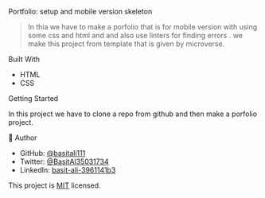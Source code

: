 


Portfolio: setup and mobile version skeleton
> In thia we have to make a porfolio that is for mobile version with using some css and html and and also use linters for finding
errors . we make this project from template that is given by microverse. 


 Built With
- HTML
- CSS


 Getting Started

In this project we have to clone a repo from github and then make a porfolio project.



👤 Author

- GitHub: [@basitali111](https://github.com/basitali111)
- Twitter: [@BasitAl35031734 ](https://twitter.com/BasitAl35031734)
- LinkedIn: [basit-ali-3961141b3](https://linkedin.com/in/basit-ali-3961141b3)





This project is [MIT](./MIT.md) licensed.
